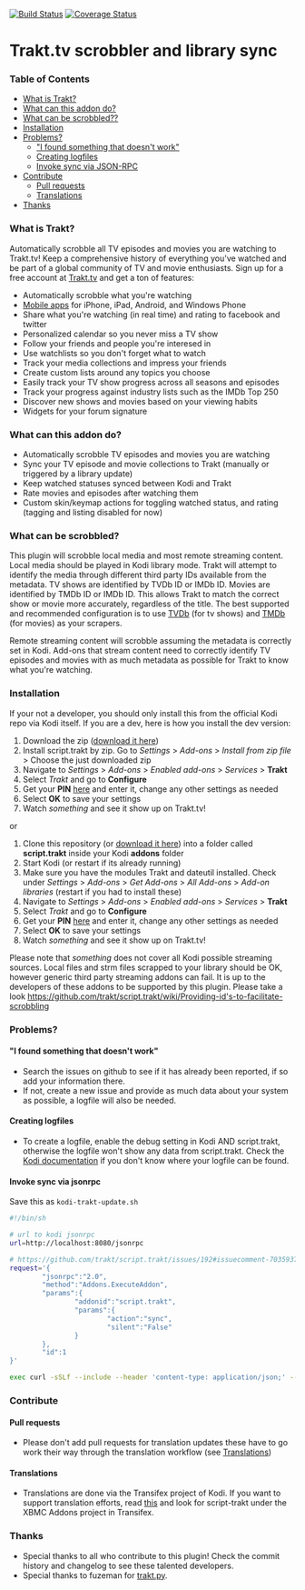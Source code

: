 [![Build Status](https://travis-ci.org/trakt/script.trakt.svg?branch=main)](https://travis-ci.org/trakt/script.trakt)
[![Coverage Status](https://coveralls.io/repos/github/trakt/script.trakt/badge.svg)](https://coveralls.io/github/trakt/script.trakt)

# Trakt.tv scrobbler and library sync

### Table of Contents

- [What is Trakt?](#what-is-trakt)
- [What can this addon do?](#what-can-this-addon-do)
- [What can be scrobbled??](#what-can-be-scrobbled)
- [Installation](#installation)
- [Problems?](#problems)
  - ["I found something that doesn't work"](#i-found-something-that-doesnt-work)
  - [Creating logfiles](#creating-logfiles)
  - [Invoke sync via JSON-RPC](#invoke-sync-via-jsonrpc)
- [Contribute](#contribute)
  - [Pull requests](#pull-requests)
  - [Translations](#translations)
- [Thanks](#thanks)

### What is Trakt?

Automatically scrobble all TV episodes and movies you are watching to Trakt.tv! Keep a comprehensive history of everything you've watched and be part of a global community of TV and movie enthusiasts. Sign up for a free account at [Trakt.tv](http://trakt.tv) and get a ton of features:

- Automatically scrobble what you're watching
- [Mobile apps](http://trakt.tv/downloads) for iPhone, iPad, Android, and Windows Phone
- Share what you're watching (in real time) and rating to facebook and twitter
- Personalized calendar so you never miss a TV show
- Follow your friends and people you're interesed in
- Use watchlists so you don't forget what to watch
- Track your media collections and impress your friends
- Create custom lists around any topics you choose
- Easily track your TV show progress across all seasons and episodes
- Track your progress against industry lists such as the IMDb Top 250
- Discover new shows and movies based on your viewing habits
- Widgets for your forum signature

### What can this addon do?

- Automatically scrobble TV episodes and movies you are watching
- Sync your TV episode and movie collections to Trakt (manually or triggered by a library update)
- Keep watched statuses synced between Kodi and Trakt
- Rate movies and episodes after watching them
- Custom skin/keymap actions for toggling watched status, and rating (tagging and listing disabled for now)

### What can be scrobbled?

This plugin will scrobble local media and most remote streaming content. Local media should be played in Kodi library mode. Trakt will attempt to identify the media through different third party IDs available from the metadata. TV shows are identified by TVDb ID or IMDb ID. Movies are identified by TMDb ID or IMDb ID. This allows Trakt to match the correct show or movie more accurately, regardless of the title. The best supported and recommended configuration is to use [TVDb](http://thetvdb.com/) (for tv shows) and [TMDb](http://themoviedb.org) (for movies) as your scrapers.

Remote streaming content will scrobble assuming the metadata is correctly set in Kodi. Add-ons that stream content need to correctly identify TV episodes and movies with as much metadata as possible for Trakt to know what you're watching.

### Installation

If your not a developer, you should only install this from the official Kodi repo via Kodi itself. If you are a dev, here is how you install the dev version:

1. Download the zip ([download it here](../../zipball/main))
2. Install script.trakt by zip. Go to _Settings_ > _Add-ons_ > _Install from zip file_ > Choose the just downloaded zip
3. Navigate to _Settings_ > _Add-ons_ > _Enabled add-ons_ > _Services_ > **Trakt**
4. Select _Trakt_ and go to **Configure**
5. Get your **PIN** [here](http://www.trakt.tv/pin/999) and enter it, change any other settings as needed
6. Select **OK** to save your settings
7. Watch _something_ and see it show up on Trakt.tv!

or

1. Clone this repository (or [download it here](../../zipball/main)) into a folder called **script.trakt** inside your Kodi **addons** folder
2. Start Kodi (or restart if its already running)
3. Make sure you have the modules Trakt and dateutil installed. Check under _Settings_ > _Add-ons_ > _Get Add-ons_ > _All Add-ons_ > _Add-on libraries_ (restart if you had to install these)
4. Navigate to _Settings_ > _Add-ons_ > _Enabled add-ons_ > _Services_ > **Trakt**
5. Select _Trakt_ and go to **Configure**
6. Get your **PIN** [here](http://www.trakt.tv/pin/999) and enter it, change any other settings as needed
7. Select **OK** to save your settings
8. Watch _something_ and see it show up on Trakt.tv!

Please note that _something_ does not cover all Kodi possible streaming sources. Local files and strm files scrapped to your library should be OK, however generic third party streaming addons can fail. It is up to the developers of these addons to be supported by this plugin. Please take a look https://github.com/trakt/script.trakt/wiki/Providing-id's-to-facilitate-scrobbling

### Problems?

#### "I found something that doesn't work"

- Search the issues on github to see if it has already been reported, if so add your information there.
- If not, create a new issue and provide as much data about your system as possible, a logfile will also be needed.

#### Creating logfiles

- To create a logfile, enable the debug setting in Kodi AND script.trakt, otherwise the logfile won't show any data from script.trakt. Check the [Kodi documentation](http://kodi.wiki/view/Log_file) if you don't know where your logfile can be found.

#### Invoke sync via jsonrpc

Save this as `kodi-trakt-update.sh`

```bash
#!/bin/sh

# url to kodi jsonrpc
url=http://localhost:8080/jsonrpc

# https://github.com/trakt/script.trakt/issues/192#issuecomment-70359374
request='{
        "jsonrpc":"2.0",
        "method":"Addons.ExecuteAddon",
        "params":{
                "addonid":"script.trakt",
                "params":{
                        "action":"sync",
                        "silent":"False"
                }
        },
        "id":1
}'

exec curl -sSLf --include --header 'content-type: application/json;' --request POST --data-binary "$request" "$url"
```

### Contribute

#### Pull requests

- Please don't add pull requests for translation updates these have to go work their way through the translation workflow (see [Translations](#translations))

#### Translations

- Translations are done via the Transifex project of Kodi. If you want to support translation efforts, read [this](http://kodi.wiki/view/Translation_System) and look for script-trakt under the XBMC Addons project in Transifex.

### Thanks

- Special thanks to all who contribute to this plugin! Check the commit history and changelog to see these talented developers.
- Special thanks to fuzeman for [trakt.py](https://github.com/fuzeman/trakt.py).
